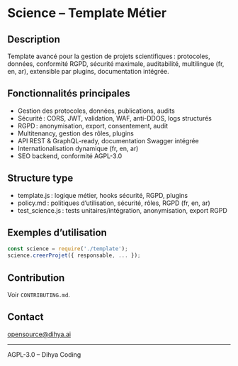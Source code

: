 # Science – Template Métier

## Description
Template avancé pour la gestion de projets scientifiques : protocoles, données, conformité RGPD, sécurité maximale, auditabilité, multilingue (fr, en, ar), extensible par plugins, documentation intégrée.

## Fonctionnalités principales
- Gestion des protocoles, données, publications, audits
- Sécurité : CORS, JWT, validation, WAF, anti-DDOS, logs structurés
- RGPD : anonymisation, export, consentement, audit
- Multitenancy, gestion des rôles, plugins
- API REST & GraphQL-ready, documentation Swagger intégrée
- Internationalisation dynamique (fr, en, ar)
- SEO backend, conformité AGPL-3.0

## Structure type
- template.js : logique métier, hooks sécurité, RGPD, plugins
- policy.md : politiques d’utilisation, sécurité, rôles, RGPD (fr, en, ar)
- test_science.js : tests unitaires/intégration, anonymisation, export RGPD

## Exemples d’utilisation
```js
const science = require('./template');
science.creerProjet({ responsable, ... });
```

## Contribution
Voir `CONTRIBUTING.md`.

## Contact
opensource@dihya.ai

---
AGPL-3.0 – Dihya Coding
